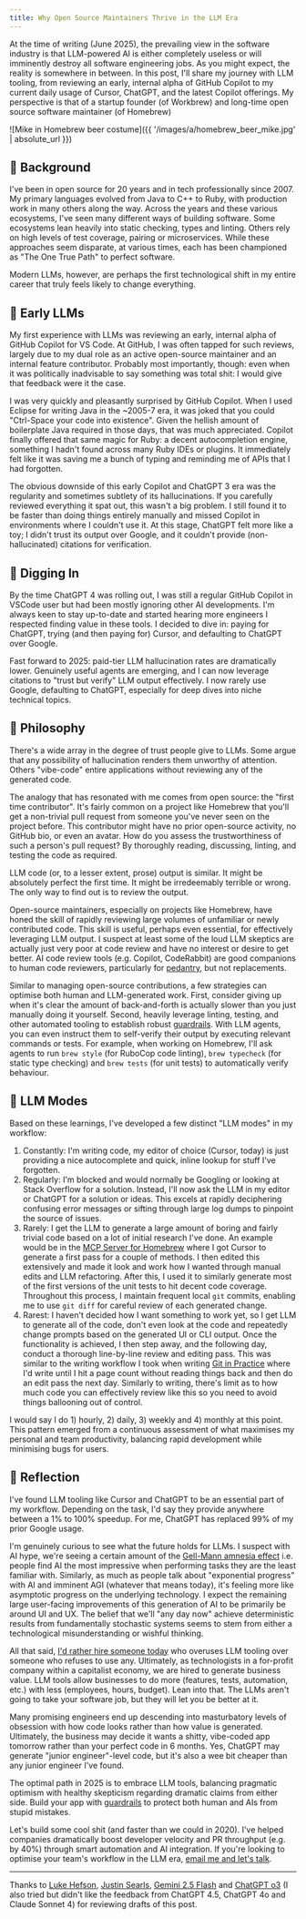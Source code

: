 ```yaml
---
title: Why Open Source Maintainers Thrive in the LLM Era
---
```


At the time of writing (June 2025), the prevailing view in the software industry is that LLM-powered AI is either completely useless or will imminently destroy all software engineering jobs.
As you might expect, the reality is somewhere in between.
In this post, I'll share my journey with LLM tooling, from reviewing an early, internal alpha of GitHub Copilot to my current daily usage of Cursor, ChatGPT, and the latest Copilot offerings.
My perspective is that of a startup founder (of Workbrew) and long-time open source software maintainer (of Homebrew)

![Mike in Homebrew beer costume]({{ '/images/a/homebrew_beer_mike.jpg' | absolute_url }})

## 🎨 Background

I've been in open source for 20 years and in tech professionally since 2007.
My primary languages evolved from Java to C++ to Ruby, with production work in many others along the way.
Across the years and these various ecosystems, I've seen many different ways of building software.
Some ecosystems lean heavily into static checking, types and linting.
Others rely on high levels of test coverage, pairing or microservices.
While these approaches seem disparate, at various times, each has been championed as "The One True Path" to perfect software.

Modern LLMs, however, are perhaps the first technological shift in my entire career that truly feels likely to change everything.

## 🐣 Early LLMs

My first experience with LLMs was reviewing an early, internal alpha of GitHub Copilot for VS Code.
At GitHub, I was often tapped for such reviews, largely due to my dual role as an active open-source maintainer and an internal feature contributor.
Probably most importantly, though: even when it was politically inadvisable to say something was total shit: I would give that feedback were it the case.

I was very quickly and pleasantly surprised by GitHub Copilot.
When I used Eclipse for writing Java in the ~2005-7 era, it was joked that you could "Ctrl-Space your code into existence".
Given the hellish amount of boilerplate Java required in those days, that was much appreciated.
Copilot finally offered that same magic for Ruby: a decent autocompletion engine, something I hadn't found across many Ruby IDEs or plugins.
It immediately felt like it was saving me a bunch of typing and reminding me of APIs that I had forgotten.

The obvious downside of this early Copilot and ChatGPT 3 era was the regularity and sometimes subtlety of its hallucinations.
If you carefully reviewed everything it spat out, this wasn't a big problem.
I still found it to be faster than doing things entirely manually and missed Copilot in environments where I couldn't use it.
At this stage, ChatGPT felt more like a toy; I didn't trust its output over Google, and it couldn't provide (non-hallucinated) citations for verification.

## 🪏 Digging In

By the time ChatGPT 4 was rolling out, I was still a regular GitHub Copilot in VSCode user but had been mostly ignoring other AI developments.
I'm always keen to stay up-to-date and started hearing more engineers I respected finding value in these tools.
I decided to dive in: paying for ChatGPT, trying (and then paying for) Cursor, and defaulting to ChatGPT over Google.

Fast forward to 2025: paid-tier LLM hallucination rates are dramatically lower.
Genuinely useful agents are emerging, and I can now leverage citations to "trust but verify" LLM output effectively.
I now rarely use Google, defaulting to ChatGPT, especially for deep dives into niche technical topics.

## 🧐 Philosophy

There's a wide array in the degree of trust people give to LLMs.
Some argue that any possibility of hallucination renders them unworthy of attention.
Others "vibe-code" entire applications without reviewing any of the generated code.

The analogy that has resonated with me comes from open source: the "first time contributor".
It's fairly common on a project like Homebrew that you'll get a non-trivial pull request from someone you've never seen on the project before.
This contributor might have no prior open-source activity, no GitHub bio, or even an avatar.
How do you assess the trustworthiness of such a person's pull request?
By thoroughly reading, discussing, linting, and testing the code as required.

LLM code (or, to a lesser extent, prose) output is similar.
It might be absolutely perfect the first time.
It might be irredeemably terrible or wrong.
The only way to find out is to review the output.

Open-source maintainers, especially on projects like Homebrew, have honed the skill of rapidly reviewing large volumes of unfamiliar or newly contributed code.
This skill is useful, perhaps even essential, for effectively leveraging LLM output.
I suspect at least some of the loud LLM skeptics are actually just very poor at code review and have no interest or desire to get better.
AI code review tools (e.g. Copilot, CodeRabbit) are good companions to human code reviewers, particularly for [pedantry](https://mikemcquaid.com/robot-pedantry-human-empathy/), but not replacements.

Similar to managing open-source contributions, a few strategies can optimise both human and LLM-generated work.
First, consider giving up when it's clear the amount of back-and-forth is actually slower than you just manually doing it yourself.
Second, heavily leverage linting, testing, and other automated tooling to establish robust [guardrails](https://mikemcquaid.com/ruby-on-guard-rails/).
With LLM agents, you can even instruct them to self-verify their output by executing relevant commands or tests.
For example, when working on Homebrew, I'll ask agents to run `brew style` (for RuboCop code linting), `brew typecheck` (for static type checking) and `brew tests` (for unit tests) to automatically verify behaviour.

## 📵 LLM Modes

Based on these learnings, I've developed a few distinct "LLM modes" in my workflow:

1. Constantly: I'm writing code, my editor of choice (Cursor, today) is just providing a nice autocomplete and quick, inline lookup for stuff I've forgotten.
2. Regularly: I'm blocked and would normally be Googling or looking at Stack Overflow for a solution.
   Instead, I'll now ask the LLM in my editor or ChatGPT for a solution or ideas.
   This excels at rapidly deciphering confusing error messages or sifting through large log dumps to pinpoint the source of issues.
3. Rarely: I get the LLM to generate a large amount of boring and fairly trivial code based on a lot of initial research I've done.
   An example would be in the [MCP Server for Homebrew](https://github.com/Homebrew/brew/pull/20041) where I got Cursor to generate a first pass for a couple of methods.
   I then edited this extensively and made it look and work how I wanted through manual edits and LLM refactoring.
   After this, I used it to similarly generate most of the first versions of the unit tests to hit decent code coverage.
   Throughout this process, I maintain frequent local `git` commits, enabling me to use `git diff` for careful review of each generated change.
4. Rarest: I haven't decided how I want something to work yet, so I get LLM to generate all of the code, don't even look at the code and repeatedly change prompts based on the generated UI or CLI output.
   Once the functionality is achieved, I then step away, and the following day, conduct a thorough line-by-line review and editing pass.
   This was similar to the writing workflow I took when writing [Git in Practice](https://mikemcquaid.com/gitinpractice/) where I'd write until I hit a page count without reading things back and then do an edit pass the next day.
   Similarly to writing, there's limit as to how much code you can effectively review like this so you need to avoid things ballooning out of control.

I would say I do 1) hourly, 2) daily, 3) weekly and 4) monthly at this point.
This pattern emerged from a continuous assessment of what maximises my personal and team productivity, balancing rapid development while minimising bugs for users.

## 🪩 Reflection

I've found LLM tooling like Cursor and ChatGPT to be an essential part of my workflow.
Depending on the task, I'd say they provide anywhere between a 1% to 100% speedup.
For me, ChatGPT has replaced 99% of my prior Google usage.

I'm genuinely curious to see what the future holds for LLMs.
I suspect with AI hype, we're seeing a certain amount of the
[Gell-Mann amnesia effect](https://en.wikipedia.org/wiki/Gell-Mann_amnesia_effect)
i.e. people find AI the most impressive when performing tasks they are the least familiar with.
Similarly, as much as people talk about "exponential progress" with AI and imminent AGI (whatever that means today), it's feeling more like asymptotic progress on the underlying technology.
I expect the remaining large user-facing improvements of this generation of AI to be primarily be around UI and UX.
The belief that we'll "any day now" achieve deterministic results from fundamentally stochastic systems seems to stem from either a technological misunderstanding or wishful thinking.

All that said, [I'd rather hire someone today](https://mikemcquaid.com/how-and-why-i-interview-engineers-for-workbrew/) who overuses LLM tooling over someone who refuses to use any.
Ultimately, as technologists in a for-profit company within a capitalist economy, we are hired to generate business value.
LLM tools allow businesses to do more (features, tests, automation, etc.) with less (employees, hours, budget).
Lean into that.
The LLMs aren't going to take your software job, but they will let you be better at it.

Many promising engineers end up descending into masturbatory levels of obsession with how code looks rather than how value is generated.
Ultimately, the business may decide it wants a shitty, vibe-coded app tomorrow rather than your perfect code in 6 months.
Yes, ChatGPT may generate "junior engineer"-level code, but it's also a wee bit cheaper than any junior engineer I've found.

The optimal path in 2025 is to embrace LLM tools, balancing pragmatic optimism with healthy skepticism regarding dramatic claims from either side.
Build your app with [guardrails](https://mikemcquaid.com/ruby-on-guard-rails/) to protect both human and AIs from stupid mistakes.

Let's build some cool shit (and faster than we could in 2020).
I've helped companies dramatically boost developer velocity and PR throughput (e.g. by 40%) through smart automation and AI integration.
If you're looking to optimise your team's workflow in the LLM era, [email me and let's talk](https://mikemcquaid.com/about/).

---

Thanks to [Luke Hefson](https://lukehefson.com), [Justin Searls](https://justin.searls.co/), [Gemini 2.5 Flash](https://gemini.google.com/) and [ChatGPT o3](https://chatgpt.com) (I also tried but didn't like the feedback from ChatGPT 4.5, ChatGPT 4o and Claude Sonnet 4) for reviewing drafts of this post.
